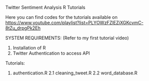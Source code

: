 Twitter Sentiment Analysis R Tutorials  
  
Here you can find codes for the tutorials available on https://www.youtube.com/playlist?list=PLYOWzFZlEZiXGKcvmC-8tZu_drpgPk2Eh  

SYSTEM REQUIREMENTS:  (Refer to my first tutorial video)  
  
1. Installation of R  
2. Twitter Authentication to access API    
  
Tutorials:  
  
1.  authentication.R  2.1 cleaning_tweet.R  2.2 word_database.R  
